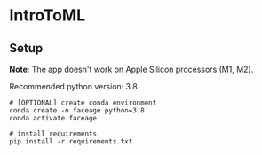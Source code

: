 # IntroToML

## Setup

**Note**: The app doesn't work on Apple Silicon processors (M1, M2).

Recommended python version: 3.8

```
# [OPTIONAL] create conda environment
conda create -n faceage python=3.8
conda activate faceage

# install requirements
pip install -r requirements.txt
```
